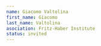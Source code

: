 ```yaml
---
name: Giacomo Valtolina
first_name: Giacomo
last_name: Valtolina
asociation: Fritz-Haber Institute
status: invited
---
```

